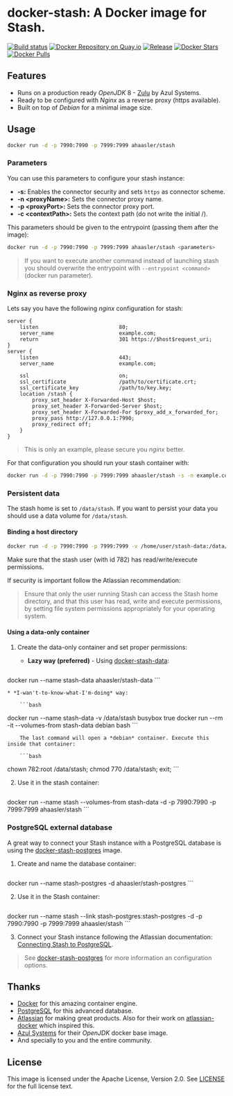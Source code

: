 # docker-stash: A Docker image for Stash.

[![Build status](https://travis-ci.org/ahaasler/docker-stash.svg?branch=master)](https://travis-ci.org/ahaasler/docker-stash)
[![Docker Repository on Quay.io](https://quay.io/repository/ahaasler/stash/status "Docker Repository on Quay.io")](https://quay.io/repository/ahaasler/stash)
[![Release](https://img.shields.io/github/release/ahaasler/docker-stash.svg?style=flat)](https://github.com/ahaasler/docker-stash/releases/latest)
[![Docker Stars](https://img.shields.io/docker/stars/ahaasler/stash.svg?style=flat)](https://hub.docker.com/r/ahaasler/stash/)
[![Docker Pulls](https://img.shields.io/docker/pulls/ahaasler/stash.svg?style=flat)](https://hub.docker.com/r/ahaasler/stash/)

## Features

* Runs on a production ready *OpenJDK* 8 - [Zulu](http://www.azulsystems.com/products/zulu "Zulu: Multi-platform Certified OpenJDK") by Azul Systems.
* Ready to be configured with *Nginx* as a reverse proxy (https available).
* Built on top of *Debian* for a minimal image size.

## Usage

```bash
docker run -d -p 7990:7990 -p 7999:7999 ahaasler/stash
```

### Parameters

You can use this parameters to configure your stash instance:

* **-s:** Enables the connector security and sets `https` as connector scheme.
* **-n &lt;proxyName&gt;:** Sets the connector proxy name.
* **-p &lt;proxyPort&gt;:** Sets the connector proxy port.
* **-c &lt;contextPath&gt;:** Sets the context path (do not write the initial /).

This parameters should be given to the entrypoint (passing them after the image):

```bash
docker run -d -p 7990:7990 -p 7999:7999 ahaasler/stash <parameters>
```

> If you want to execute another command instead of launching stash you should overwrite the entrypoint with `--entrypoint <command>` (docker run parameter).

### Nginx as reverse proxy

Lets say you have the following *nginx* configuration for stash:

```
server {
	listen                          80;
	server_name                     example.com;
	return                          301 https://$host$request_uri;
}
server {
	listen                          443;
	server_name                     example.com;

	ssl                             on;
	ssl_certificate                 /path/to/certificate.crt;
	ssl_certificate_key             /path/to/key.key;
	location /stash {
		proxy_set_header X-Forwarded-Host $host;
		proxy_set_header X-Forwarded-Server $host;
		proxy_set_header X-Forwarded-For $proxy_add_x_forwarded_for;
		proxy_pass http://127.0.0.1:7990;
		proxy_redirect off;
	}
}
```

> This is only an example, please secure you *nginx* better.

For that configuration you should run your stash container with:

```bash
docker run -d -p 7990:7990 -p 7999:7999 ahaasler/stash -s -n example.com -p 443 -c stash
```

### Persistent data

The stash home is set to `/data/stash`. If you want to persist your data you should use a data volume for `/data/stash`.

#### Binding a host directory

```bash
docker run -d -p 7990:7990 -p 7999:7999 -v /home/user/stash-data:/data/stash ahaasler/stash
```

Make sure that the stash user (with id 782) has read/write/execute permissions.

If security is important follow the Atlassian recommendation:

> Ensure that only the user running Stash can access the Stash home directory, and that this user has read, write and execute permissions, by setting file system permissions appropriately for your operating system.

#### Using a data-only container

1. Create the data-only container and set proper permissions:

	* **Lazy way (preferred)** - Using [docker-stash-data](https://github.com/ahaasler/docker-stash-data "A data-only container for docker-stash"):

		```bash
docker run --name stash-data ahaasler/stash-data
		```

	* *I-wan't-to-know-what-I'm-doing* way:

		```bash
docker run --name stash-data -v /data/stash busybox true
docker run --rm -it --volumes-from stash-data debian bash
		```

		The last command will open a *debian* container. Execute this inside that container:

		```bash
chown 782:root /data/stash; chmod 770 /data/stash; exit;
		```

2. Use it in the stash container:

	```bash
docker run --name stash --volumes-from stash-data -d -p 7990:7990 -p 7999:7999 ahaasler/stash
	```

### PostgreSQL external database

A great way to connect your Stash instance with a PostgreSQL database is
using the [docker-stash-postgres](https://github.com/ahaasler/docker-stash-postgres "A PostgreSQL container for docker-stash")
image.

1. Create and name the database container:

	```bash
docker run --name stash-postgres -d ahaasler/stash-postgres
	```

2. Use it in the Stash container:

	```bash
docker run --name stash --link stash-postgres:stash-postgres -d -p 7990:7990 -p 7999:7999 ahaasler/stash
	```

3. Connect your Stash instance following the Atlassian documentation:
[Connecting Stash to PostgreSQL](https://confluence.atlassian.com/display/STASH/Connecting+Stash+to+PostgreSQL#ConnectingStashtoPostgreSQL-ConnectStashtothePostgreSQLdatabase "Connecting Stash to PostgreSQL").

>  See [docker-stash-postgres](https://github.com/ahaasler/docker-stash-postgres "A PostgreSQL container for docker-stash")
for more information an configuration options.

## Thanks

* [Docker](https://www.docker.com/ "Docker") for this amazing container engine.
* [PostgreSQL](http://www.postgresql.org/) for this advanced database.
* [Atlassian](https://www.atlassian.com/ "Atlassian") for making great products. Also for their work on [atlassian-docker](https://bitbucket.org/atlassianlabs/atlassian-docker "atlassian-docker repo") which inspired this.
* [Azul Systems](http://www.azulsystems.com/ "Azul Systems") for their *OpenJDK* docker base image.
* And specially to you and the entire community.

## License

This image is licensed under the Apache License, Version 2.0. See [LICENSE](LICENSE) for the full license text.
